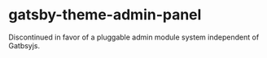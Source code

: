 # gatsby-theme-admin-panel

Discontinued in favor of a pluggable admin module system independent of Gatbsyjs.
